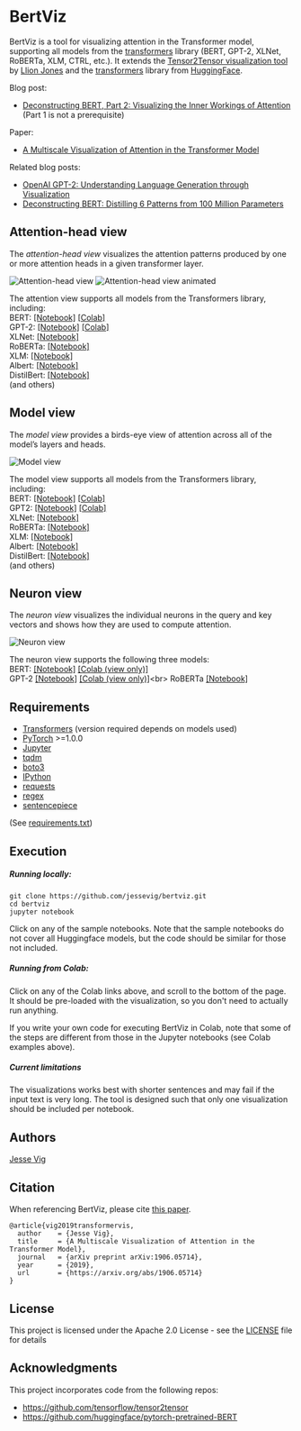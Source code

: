 # BertViz

BertViz is a tool for visualizing attention in the Transformer model, supporting all models from the [transformers](https://github.com/huggingface/transformers) library (BERT, GPT-2, XLNet, RoBERTa, XLM, CTRL, etc.). It extends the [Tensor2Tensor visualization tool](https://github.com/tensorflow/tensor2tensor/tree/master/tensor2tensor/visualization) by [Llion Jones](https://medium.com/@llionj) and the [transformers](https://github.com/huggingface/transformers) library from [HuggingFace](https://github.com/huggingface).

Blog post:
* [Deconstructing BERT, Part 2: Visualizing the Inner Workings of Attention](https://towardsdatascience.com/deconstructing-bert-part-2-visualizing-the-inner-workings-of-attention-60a16d86b5c1) (Part 1 is not a prerequisite)

Paper:
* [A Multiscale Visualization of Attention in the Transformer Model](https://arxiv.org/pdf/1906.05714.pdf)

Related blog posts:
* [OpenAI GPT-2: Understanding Language Generation through Visualization](https://towardsdatascience.com/openai-gpt-2-understanding-language-generation-through-visualization-8252f683b2f8)
* [Deconstructing BERT: Distilling 6 Patterns from 100 Million Parameters](https://towardsdatascience.com/deconstructing-bert-distilling-6-patterns-from-100-million-parameters-b49113672f77)


## Attention-head view

The *attention-head view* visualizes the attention patterns produced by one or more attention heads in a given transformer layer.

![Attention-head view](https://raw.githubusercontent.com/jessevig/bertviz/master/images/head_thumbnail_left.png) ![Attention-head view animated](https://raw.githubusercontent.com/jessevig/bertviz/master/images/head_thumbnail_right.gif)

The attention view supports all models from the Transformers library, including:<br>
 BERT:
 [[Notebook]](https://github.com/jessevig/bertviz/blob/master/head_view_bert.ipynb)
  [[Colab]](https://colab.research.google.com/drive/1PEHWRHrvxQvYr9NFRC-E_fr3xDq1htCj)<br>
 GPT-2:
  [[Notebook]](https://github.com/jessevig/bertviz/blob/master/head_view_gpt2.ipynb)
[[Colab]](https://colab.research.google.com/drive/1c9kBsbvSqpKkmd62u7nfqVhvWr0W8_Lx)<br>
 XLNet: [[Notebook]](https://github.com/jessevig/bertviz/blob/master/head_view_xlnet.ipynb)<br>
RoBERTa: [[Notebook]](https://github.com/jessevig/bertviz/blob/master/head_view_roberta.ipynb)<br>
XLM: [[Notebook]](https://github.com/jessevig/bertviz/blob/master/head_view_xlm.ipynb)<br>
Albert: [[Notebook]](https://github.com/jessevig/bertviz/blob/master/head_view_albert.ipynb)<br>
DistilBert: [[Notebook]](https://github.com/jessevig/bertviz/blob/master/head_view_distilbert.ipynb)<br>
(and others)

## Model view 

The *model view* provides a birds-eye view of attention across all of the model’s layers  and heads.

![Model view](https://raw.githubusercontent.com/jessevig/bertviz/master/images/model_thumbnail.jpg)

The model view supports all models from the Transformers library, including:<br>
BERT: [[Notebook]](https://github.com/jessevig/bertviz/blob/master/model_view_bert.ipynb)
[[Colab]](https://colab.research.google.com/drive/1c73DtKNdl66B0_HF7QXuPenraDp0jHRS)<br>
GPT2: [[Notebook]](https://github.com/jessevig/bertviz/blob/master/model_view_gpt2.ipynb)
[[Colab]](https://colab.research.google.com/drive/1y-wfC95Z0aASawYqA34LQeV0_qC9mOto)<br>
 XLNet: [[Notebook]](https://github.com/jessevig/bertviz/blob/master/model_view_xlnet.ipynb)<br>
RoBERTa: [[Notebook]](https://github.com/jessevig/bertviz/blob/master/model_view_roberta.ipynb)<br>
XLM: [[Notebook]](https://github.com/jessevig/bertviz/blob/master/model_view_xlm.ipynb)<br>
Albert: [[Notebook]](https://github.com/jessevig/bertviz/blob/master/model_view_albert.ipynb)<br>
DistilBert: [[Notebook]](https://github.com/jessevig/bertviz/blob/master/model_view_distilbert.ipynb)<br>
(and others)

## Neuron view 
The *neuron view* visualizes the individual neurons in the query and key vectors and shows how they are used to compute attention.

![Neuron view](https://raw.githubusercontent.com/jessevig/bertviz/master/images/neuron_thumbnail.png)

The neuron view supports the following three models:<br>
BERT: [[Notebook]](https://github.com/jessevig/bertviz/blob/master/neuron_view_bert.ipynb) 
[[Colab (view only)]](https://colab.research.google.com/drive/1m37iotFeubMrp9qIf9yscXEL1zhxTN2b)<br>
GPT-2
[[Notebook]](https://github.com/jessevig/bertviz/blob/master/neuron_view_gpt2.ipynb) 
[[Colab (view only)]](https://colab.research.google.com/drive/1s8XCCyxsKvNRWNzjWi5Nl8ZAYZ5YkLm_)<br>
RoBERTa
[[Notebook]](https://github.com/jessevig/bertviz/blob/master/neuron_view_roberta.ipynb) 


## Requirements
* [Transformers](https://pypi.org/project/transformers/) (version required depends on models used)
* [PyTorch](https://pytorch.org/) >=1.0.0 
* [Jupyter](https://jupyter.org/install)
* [tqdm](https://pypi.org/project/tqdm/)
* [boto3](https://pypi.org/project/boto3/)
* [IPython](https://pypi.org/project/ipython/)
* [requests](https://pypi.org/project/requests/)
* [regex](https://pypi.org/project/regex/)
* [sentencepiece](https://pypi.org/project/sentencepiece/)

(See [requirements.txt](https://github.com/jessevig/bertviz/blob/master/requirements.txt))

## Execution
##### Running locally:
```
git clone https://github.com/jessevig/bertviz.git
cd bertviz
jupyter notebook
```
Click on any of the sample notebooks. Note that the sample notebooks do not cover all Huggingface models, but the code should be similar for those not included. 

##### Running from Colab:
Click on any of the Colab links above, and scroll to the bottom of the page. It should be pre-loaded with the visualization, so you don't need to actually run anything.
 
If you write your own code for executing BertViz in Colab, note that some of the steps are different from those in the Jupyter notebooks (see Colab examples above).

##### Current limitations

The visualizations works best with shorter sentences and may fail if the input text is very long. The tool is designed such that only one visualization should be included per notebook. 

## Authors

[Jesse Vig](https://twitter.com/jesse_vig)

## Citation

When referencing BertViz, please cite [this paper](https://arxiv.org/abs/1906.05714).

```
@article{vig2019transformervis,
  author    = {Jesse Vig},
  title     = {A Multiscale Visualization of Attention in the Transformer Model},
  journal   = {arXiv preprint arXiv:1906.05714},
  year      = {2019},
  url       = {https://arxiv.org/abs/1906.05714}
}
```

## License

This project is licensed under the Apache 2.0 License - see the [LICENSE](LICENSE) file for details

## Acknowledgments

This project incorporates code from the following repos:
* https://github.com/tensorflow/tensor2tensor
* https://github.com/huggingface/pytorch-pretrained-BERT
